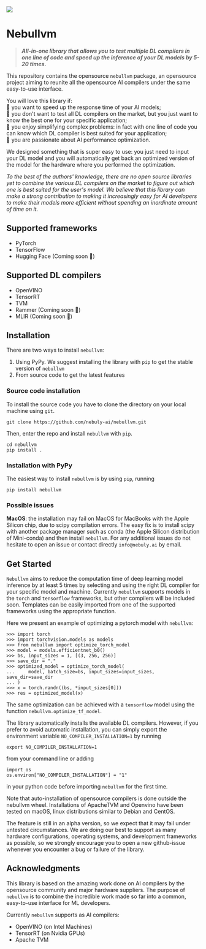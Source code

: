 
<img src="https://user-images.githubusercontent.com/83510798/154972625-09e4a459-f43c-423e-b835-8df2f9dd3253.png">

# Nebullvm

> _**All-in-one library that allows you to test multiple DL compilers in one line of code and speed up the inference of your DL models by 5-20 times.**_


This repository contains the opensource `nebullvm` package, an opensource project
aiming to reunite all the opensource AI compilers under the same easy-to-use interface.

You will love this library if:<br />
🚀 you want to speed up the response time of your AI models;\
👟 you don't want to test all DL compilers on the market, but you just want to know the best one for your specific application;\
🥇 you enjoy simplifying complex problems: in fact with one line of code you can know which DL compiler is best suited for your application;\
💙 you are passionate about AI performance optimization.

We designed something that is super easy to use: you just need to input your DL model and you will automatically get back an optimized version of the model for the hardware where you performed the optimization.

_To the best of the authors' knowledge, there are no open source libraries yet to combine the various DL compilers on the market to figure out which one is best suited for the user's model. We believe that this library can make a strong contribution to making it increasingly easy for AI developers to make their models more efficient without spending an inordinate amount of time on it._

## Supported frameworks
- PyTorch
- TensorFlow
- Hugging Face (Coming soon 🤗)

## Supported DL compilers
- OpenVINO
- TensorRT
- TVM
- Rammer (Coming soon 📨)
- MLIR (Coming soon 🚀)

## Installation
There are two ways to install `nebullvm`: 
1. Using PyPy. We suggest installing the library with `pip` to get the stable version of `nebullvm`
2. From source code to get the latest features


### Source code installation
To install the source code you have to clone the directory on your local machine
using `git`.
```
git clone https://github.com/nebuly-ai/nebullvm.git
```
Then, enter the repo and install `nebullvm` with `pip`.
```
cd nebullvm
pip install .
```
### Installation with PyPy
The easiest way to install `nebullvm` is by using `pip`, running
```
pip install nebullvm
```
### Possible issues
**MacOS**: the installation may fail on MacOS for MacBooks with the Apple Silicon chip,
due to scipy compilation errors. The easy fix is to install scipy with another package manager such as conda (the Apple Silicon distribution of Mini-conda) and then install `nebullvm`.
For any additional issues do not hesitate to open an issue or contact directly `info@nebuly.ai` by email.

## Get Started
`Nebullvm` aims to reduce the computation time of deep learning model inference by at least 5 times by selecting and using the right DL compiler for your specific model and machine.
Currently `nebullvm` supports models in the `torch` and `tensorflow` frameworks, but other compilers will be included soon. 
Templates can be easily imported from one of the supported frameworks using the appropriate function.

Here we present an example of optimizing a pytorch model with `nebullvm`:
```
>>> import torch
>>> import torchvision.models as models
>>> from nebullvm import optimize_torch_model
>>> model = models.efficientnet_b0()
>>> bs, input_sizes = 1, [(3, 256, 256)]
>>> save_dir = "."
>>> optimized_model = optimize_torch_model(
...     model, batch_size=bs, input_sizes=input_sizes, save_dir=save_dir
... )
>>> x = torch.randn((bs, *input_sizes[0]))
>>> res = optimized_model(x)
```
The same optimization can be achieved with a `tensorflow` model using the function 
`nebullvm.optimize_tf_model`.

The library automatically installs the available DL compilers. However, if you prefer to avoid automatic installation, you can simply export the environment variable `NO_COMPILER_INSTALLATION=1` by running
```
export NO_COMPILER_INSTALLATION=1
```
from your command line or adding
```
import os
os.environ["NO_COMPILER_INSTALLATION"] = "1"
```
in your python code before importing `nebullvm` for the first time.

Note that auto-installation of opensource compilers is done outside the nebullvm wheel. Installations of ApacheTVM and Openvino have been tested on macOS, linux distributions similar to Debian and CentOS. 

The feature is still in an alpha version, so we expect that it may fail under untested circumstances. We are doing our best to support as many hardware configurations, operating systems, and development frameworks as possible, so we strongly encourage you to open a new github-issue whenever you encounter a bug or failure of the library.


## Acknowledgments

This library is based on the amazing work done on AI compilers by the opensource community and major hardware suppliers. The purpose of `nebullvm` is to combine the incredible work made so far into a common, easy-to-use interface for ML developers.

Currently `nebullvm` supports as AI compilers:
* OpenVINO (on Intel Machines)
* TensorRT (on Nvidia GPUs)
* Apache TVM
